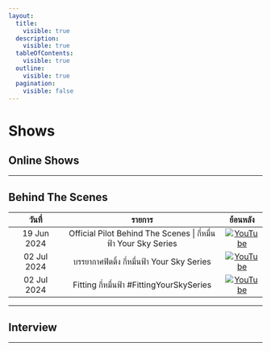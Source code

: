 ```yaml
---
layout:
  title:
    visible: true
  description:
    visible: true
  tableOfContents:
    visible: true
  outline:
    visible: true
  pagination:
    visible: false
---
```


# Shows

## Online Shows

***

## Behind The Scenes

<table>
    <thead>
        <tr>
            <th width="150" align="center">วันที่</th>
            <th width="450" align="center">รายการ</th>
            <th align="center">ย้อนหลัง</th>
        </tr>
    </thead>
    <tbody>
        <tr><td align="center">19 Jun 2024</td><td align="center">Official Pilot Behind The Scenes | กี่หมื่นฟ้า Your Sky Series</td><td align="center"><a href="https://youtu.be/lDf-wEXtnBw?si=1K1X4glVBVbZRbiV"><img src="https://img.icons8.com/color/24/youtube-play.png" alt="YouTube"></a></td></tr>
        <tr><td align="center">02 Jul 2024</td><td align="center">บรรยากาศฟิตติ้ง กี่หมื่นฟ้า Your Sky Series</td><td align="center"><a href="https://youtu.be/EYYbdGk7poo?si=xMBnqxOKasS59yVL"><img src="https://img.icons8.com/color/24/youtube-play.png" alt="YouTube"></a></td></tr>
        <tr><td align="center">02 Jul 2024</td><td align="center">Fitting กี่หมื่นฟ้า #FittingYourSkySeries</td><td align="center"><a href="https://www.youtube.com/live/wkSbWrS3hxE?si=T2QqOPPXid5T07T-"><img src="https://img.icons8.com/color/24/youtube-play.png" alt="YouTube"></a></td></tr>
    </tbody>
</table>

***

## Interview

***
